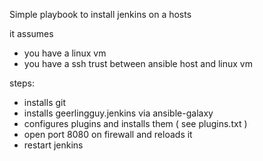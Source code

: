 Simple playbook to install jenkins on a hosts

it assumes 
- you have a linux vm 
- you have a ssh trust between ansible host and linux vm


steps: 

- installs git 
- installs geerlingguy.jenkins via ansible-galaxy
- configures plugins and installs them ( see plugins.txt )
- open port 8080 on firewall and reloads it
- restart jenkins
